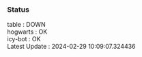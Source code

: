 ### Status


table : DOWN  
hogwarts : OK  
icy-bot : OK  
Latest Update : 2024-02-29 10:09:07.324436
